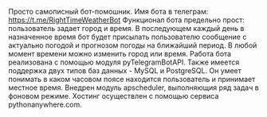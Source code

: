 Просто самописный бот-помошник.
Имя бота в телеграм: https://t.me/RightTimeWeatherBot
Функционал бота предельно прост: пользователь задает город и время. В последующем каждый день в назначенное время бот будет присылать пользователю сообщение с актуально погодой и прогнозом погоды на ближайший период. В любой момент времени можно изменить город или время. 
Работа бота реализована с помощью модуля pyTelegramBotAPI. Также имеется поддержка двух типов баз данных - MySQL и PostgreSQL.
Он умеет понимать в каком часовом поясе находится пользователь и принимает местное время.
Внедрен модуль apscheduler, выполняющия ряд задач в фоновом режиме.
Хостинг осуществлен с помощью сервиса pythonanywhere.com. 
